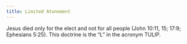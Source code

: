 ```yaml
---
title: Limited Atonement
---
```

Jesus died only for the elect and not for all people (John 10:11, 15; 17:9; Ephesians 5:25). This doctrine is the “L” in the acronym TULIP.